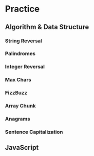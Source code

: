 # Practice

## Algorithm & Data Structure
### String Reversal

### Palindromes

### Integer Reversal

### Max Chars

### FizzBuzz

### Array Chunk

### Anagrams

### Sentence Capitalization

## JavaScript
